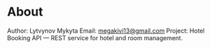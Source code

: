 # About

Author: Lytvynov Mykyta
Email: megakivi13@gmail.com
Project: Hotel Booking API — REST service for hotel and room management.